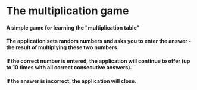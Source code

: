 # The multiplication game
#### A simple game for learning the "multiplication table"
#### The application sets random numbers and asks you to enter the answer - the result of multiplying these two numbers.
#### If the correct number is entered, the application will continue to offer (up to 10 times with all correct consecutive answers).
#### If the answer is incorrect, the application will close.